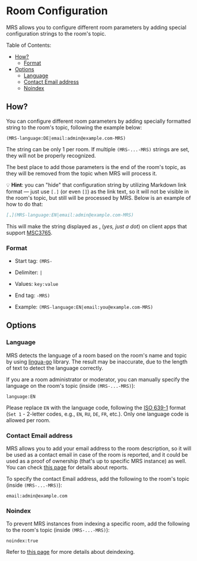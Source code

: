 # Room Configuration

MRS allows you to configure different room parameters by adding special configuration strings to the room's topic.

Table of Contents:

<!-- vim-markdown-toc GFM -->

* [How?](#how)
    * [Format](#format)
* [Options](#options)
    * [Language](#language)
    * [Contact Email address](#contact-email-address)
    * [Noindex](#noindex)

<!-- vim-markdown-toc -->

## How?

You can configure different room parameters by adding specially formatted string to the room's topic, following the example below:

```
(MRS-language:DE|email:admin@example.com-MRS)
```

The string can be only 1 per room. If multiple `(MRS-...-MRS)` strings are set, they will not be properly recognized.

The best place to add those parameters is the end of the room's topic, as they will be removed from the topic when MRS will process it.

💡 **Hint**: you can "hide" that configuration string by utilizing Markdown link format — just use `[.]` (or even `[]`) as the link text, so it will not be visible in the room's topic, but still will be processed by MRS. Below is an example of how to do that:

```markdown
[.](MRS-language:EN|email:admin@example.com-MRS)
```

This will make the string displayed as [.](MRS-language:EN|email:admin@example.com-MRS) (_yes, just a dot_) on client apps that support [MSC3765](https://github.com/matrix-org/matrix-spec-proposals/pull/3765).

### Format

* Start tag: `(MRS-`
* Delimiter: `|`
* Values: `key:value`
* End tag: `-MRS)`

* Example: `(MRS-language:EN|email:you@example.com-MRS)`

## Options

### Language

MRS detects the language of a room based on the room's name and topic by using [lingua-go](https://github.com/pemistahl/lingua-go) library. The result may be inaccurate, due to the length of text to detect the language correctly.

If you are a room administrator or moderator, you can manually specify the language on the room's topic (inside `(MRS-...-MRS)`):

```
language:EN
```

Please replace `EN` with the language code, following the [ISO 639-1](https://en.wikipedia.org/wiki/List_of_ISO_639-1_codes) format (`Set 1` - 2-letter codes, e.g., `EN`, `RU`, `DE`, `FR`, etc.). Only one language code is allowed per room.

### Contact Email address

MRS allows you to add your email address to the room description, so it will be used as a contact email in case of the room is reported, and it could be used as a proof of ownership (that's up to specific MRS instance) as well. You can check [this page](./msc1929.md) for details about reports.

To specify the contact Email address, add the following to the room's topic (inside `(MRS-...-MRS)`):

```
email:admin@example.com
```

### Noindex

To prevent MRS instances from indexing a specific room, add the following to the room's topic (inside `(MRS-...-MRS)`):

```
noindex:true
```

Refer to [this page](./deindexing.md) for more details about deindexing.

